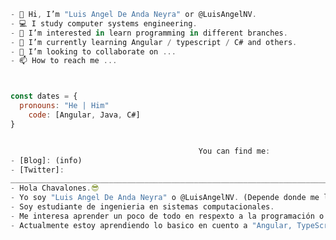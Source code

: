 ````js
- 👋 Hi, I’m "Luis Angel De Anda Neyra" or @LuisAngelNV.
- 💻 I study computer systems engineering.
- 👀 I’m interested in learn programming in different branches. 
- 🌱 I’m currently learning Angular / typescript / C# and others.
- 💞️ I’m looking to collaborate on ...
- 📫 How to reach me ...



const dates = {
  pronouns: "He | Him"
    code: [Angular, Java, C#]
}


                                          You can find me:
- [Blog]: (info)
- [Twitter]: 
_______________________________________________________________________________________
- Hola Chavalones.😎
- Yo soy "Luis Angel De Anda Neyra" o @LuisAngelNV. (Depende donde me localicen 👌😉)
- Soy estudiante de ingenieria en sistemas computacionales.
- Me interesa aprender un poco de todo en respexto a la programación o a redes TI.
- Actualmente estoy aprendiendo lo basico en cuento a "Angular, TypeScript, C# y un poco en Java".
````
<!---
LuisAngelNV/LuisAngelNV is a ✨ special ✨ repository because its `README.md` (this file) appears on your GitHub profile.
You can click the Preview link to take a look at your changes.
--->
